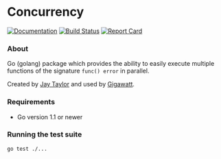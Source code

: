 # Concurrency

[![Documentation](https://godoc.org/github.com/gigawattio/concurrency?status.svg)](https://godoc.org/github.com/gigawattio/concurrency)
[![Build Status](https://travis-ci.org/gigawattio/concurrency.svg?branch=master)](https://travis-ci.org/gigawattio/concurrency)
[![Report Card](https://goreportcard.com/badge/github.com/gigawattio/concurrency)](https://goreportcard.com/report/github.com/gigawattio/concurrency)

### About

Go (golang) package which provides the ability to easily execute multiple functions of the signature `func() error` in parallel.

Created by [Jay Taylor](http://jaytaylor.com/) and used by [Gigawatt](http://gigawatt.io/).

### Requirements

* Go version 1.1 or newer

### Running the test suite

    go test ./...


